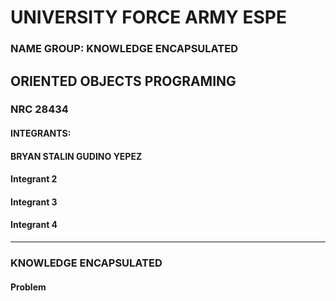 # UNIVERSITY FORCE ARMY ESPE
### NAME GROUP: KNOWLEDGE ENCAPSULATED
## ORIENTED OBJECTS PROGRAMING
### NRC 28434
#### INTEGRANTS:
#### BRYAN STALIN GUDINO YEPEZ
#### Integrant 2
#### Integrant 3
#### Integrant 4
---
### KNOWLEDGE ENCAPSULATED
#### Problem
